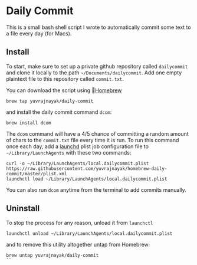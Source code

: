 # Daily Commit

This is a small bash shell script I wrote to automatically commit some text to a file every day (for Macs). 

## Install

To start, make sure to set up a private github repository called `dailycommit` and clone it locally to the path `~/Documents/dailycommit`. Add one empty plaintext file to this repository called `commit.txt`.

You can download the script using 🍺[Homebrew](https://brew.sh/)
```
brew tap yuvrajnayak/daily-commit
```
and install the daily commit command `dcom`:
```
brew install dcom
```
The `dcom` command will have a 4/5 chance of committing a random amount of chars to the `commit.txt` file every time it is run. To run this command once each day, add a [launchd](https://developer.apple.com/library/archive/documentation/MacOSX/Conceptual/BPSystemStartup/Chapters/CreatingLaunchdJobs.html) plist job configuration file to `~/Library/LaunchAgents` with these two commands:
```
curl -o ~/Library/LaunchAgents/local.dailycommit.plist https://raw.githubusercontent.com/yuvrajnayak/homebrew-daily-commit/master/plist.xml
launchctl load ~/Library/LaunchAgents/local.dailycommit.plist
```
You can also run `dcom` anytime from the terminal to add commits manually.

## Uninstall

To stop the process for any reason, unload it from `launchctl`
```
launchctl unload ~/Library/LaunchAgents/local.dailycommit.plist
```
and to remove this utility altogether untap from Homebrew:
```
brew untap yuvrajnayak/daily-commit
``
